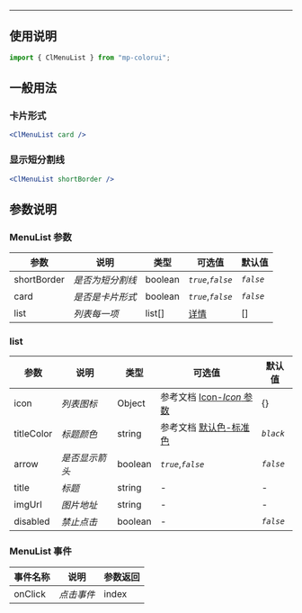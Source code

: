 ---

## 使用说明

```jsx
import { ClMenuList } from "mp-colorui";
```

## 一般用法

### 卡片形式

```jsx
<ClMenuList card />
```

### 显示短分割线

```jsx
<ClMenuList shortBorder />
```

## 参数说明

### MenuList 参数

| 参数        | 说明             | 类型    | 可选值                           | 默认值    |
| ----------- | ---------------- | ------- | -------------------------------- | --------- |
| shortBorder | _是否为短分割线_ | boolean | _`true`_,_`false`_               | _`false`_ |
| card        | _是否是卡片形式_ | boolean | _`true`_,_`false`_               | _`false`_ |
| list        | _列表每一项_     | list[]  | [详情](/layout/menuList?id=list) | []        |

### list

| 参数       | 说明           | 类型    | 可选值                                               | 默认值    |
| ---------- | -------------- | ------- | ---------------------------------------------------- | --------- |
| icon       | _列表图标_     | Object  | 参考文档 [Icon-_Icon_ 参数](/base/icon?id=icon-参数) | {}        |
| titleColor | _标题颜色_     | string  | 参考文档 [默认色-标准色](/home/color?id=标准色)      | _`black`_ |
| arrow      | _是否显示箭头_ | boolean | _`true`_,_`false`_                                   | _`false`_ |
| title      | _标题_         | string  | -                                                    | -         |
| imgUrl     | _图片地址_     | string  | -                                                    | -         |
| disabled   | _禁止点击_     | boolean | -                                                    | _`false`_ |

### MenuList 事件

| 事件名称 | 说明       | 参数返回 |
| -------- | ---------- | -------- |
| onClick  | _点击事件_ | index    |

<FloatPhone url="https://yinliangdream.github.io/mp-colorui-h5-demo/#/pages/components/menuList/index" />
